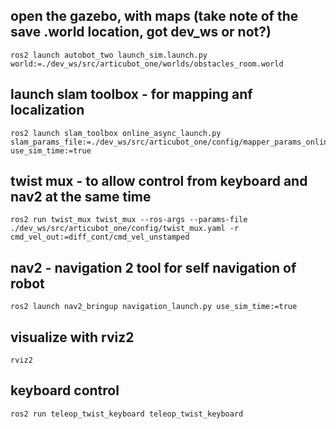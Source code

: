 ## open the gazebo, with maps (take note of the save .world location, got dev_ws or not?)  
```
ros2 launch autobot_two launch_sim.launch.py world:=./dev_ws/src/articubot_one/worlds/obstacles_room.world 
```
## launch slam toolbox - for mapping anf localization
```
ros2 launch slam_toolbox online_async_launch.py slam_params_file:=./dev_ws/src/articubot_one/config/mapper_params_online_async.yaml use_sim_time:=true 
```
## twist mux - to allow control from keyboard and nav2 at the same time
```
ros2 run twist_mux twist_mux --ros-args --params-file ./dev_ws/src/articubot_one/config/twist_mux.yaml -r cmd_vel_out:=diff_cont/cmd_vel_unstamped  
```
## nav2 - navigation 2 tool for self navigation of robot 
```
ros2 launch nav2_bringup navigation_launch.py use_sim_time:=true 
```
## visualize with rviz2 
```
rviz2
```
## keyboard control 
```
ros2 run teleop_twist_keyboard teleop_twist_keyboard
```
